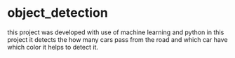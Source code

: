 # object_detection
this project was developed with use of machine learning and python in this project it detects the how many cars pass from the road and which car have which color it helps to detect it.
